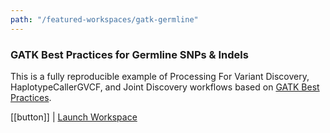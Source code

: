 ```yaml
---
path: "/featured-workspaces/gatk-germline"
---
```


### GATK Best Practices for Germline SNPs & Indels

This is a fully reproducible example of Processing For Variant Discovery, HaplotypeCallerGVCF, and Joint Discovery workflows based on [GATK Best Practices](https://software.broadinstitute.org/gatk/best-practices/workflow).

[[button]]
| [Launch Workspace](https://anvil.terra.bio/#workspaces/help-gatk/Germline-SNPs-Indels-GATK4-hg38)
